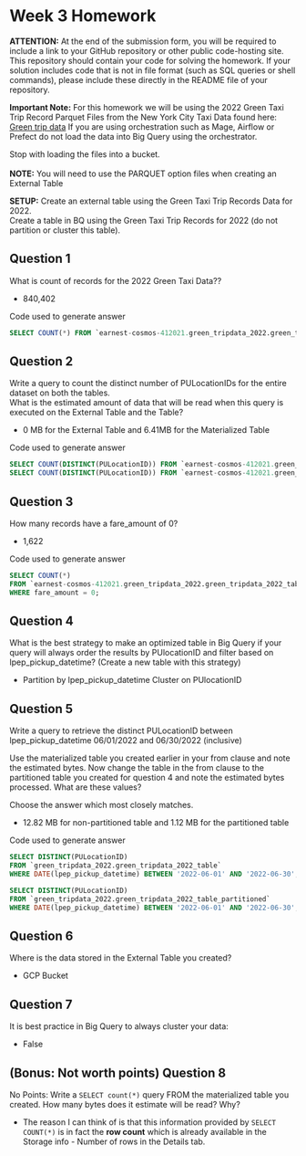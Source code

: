 # Week 3 Homework

__ATTENTION:__ At the end of the submission form, you will be required to include a link to your GitHub repository or other public code-hosting site. This repository should contain your code for solving the homework. If your solution includes code that is not in file format (such as SQL queries or shell commands), please include these directly in the README file of your repository.

__Important Note:__ For this homework we will be using the 2022 Green Taxi Trip Record Parquet Files from the New York
City Taxi Data found here: [Green trip data](https://www.nyc.gov/site/tlc/about/tlc-trip-record-data.page)
If you are using orchestration such as Mage, Airflow or Prefect do not load the data into Big Query using the orchestrator.

Stop with loading the files into a bucket. </br></br>
__NOTE:__ You will need to use the PARQUET option files when creating an External Table</br>

__SETUP:__
Create an external table using the Green Taxi Trip Records Data for 2022. </br>
Create a table in BQ using the Green Taxi Trip Records for 2022 (do not partition or cluster this table). </br>
</p>

## Question 1

What is count of records for the 2022 Green Taxi Data??

- 840,402

Code used to generate answer

```sql
SELECT COUNT(*) FROM `earnest-cosmos-412021.green_tripdata_2022.green_tripdata_2022_table`;
```

## Question 2

Write a query to count the distinct number of PULocationIDs for the entire dataset on both the tables.</br>
What is the estimated amount of data that will be read when this query is executed on the External Table and the Table?

- 0 MB for the External Table and 6.41MB for the Materialized Table

Code used to generate answer

```sql
SELECT COUNT(DISTINCT(PULocationID)) FROM `earnest-cosmos-412021.green_tripdata_2022.green_tripdata_2022_table`;
SELECT COUNT(DISTINCT(PULocationID)) FROM `earnest-cosmos-412021.green_tripdata_2022.external_green_tripdata_2022`;
```

## Question 3

How many records have a fare_amount of 0?

- 1,622

Code used to generate answer

```sql
SELECT COUNT(*)
FROM `earnest-cosmos-412021.green_tripdata_2022.green_tripdata_2022_table`
WHERE fare_amount = 0;
```

## Question 4

What is the best strategy to make an optimized table in Big Query if your query will always order the results by PUlocationID and filter based on lpep_pickup_datetime? (Create a new table with this strategy)

- Partition by lpep_pickup_datetime  Cluster on PUlocationID

## Question 5

Write a query to retrieve the distinct PULocationID between lpep_pickup_datetime
06/01/2022 and 06/30/2022 (inclusive)</br>

Use the materialized table you created earlier in your from clause and note the estimated bytes. Now change the table in the from clause to the partitioned table you created for question 4 and note the estimated bytes processed. What are these values? </br>

Choose the answer which most closely matches.</br>

- 12.82 MB for non-partitioned table and 1.12 MB for the partitioned table

Code used to generate answer

```sql
SELECT DISTINCT(PULocationID)
FROM `green_tripdata_2022.green_tripdata_2022_table`
WHERE DATE(lpep_pickup_datetime) BETWEEN '2022-06-01' AND '2022-06-30';

SELECT DISTINCT(PULocationID)
FROM `green_tripdata_2022.green_tripdata_2022_table_partitioned`
WHERE DATE(lpep_pickup_datetime) BETWEEN '2022-06-01' AND '2022-06-30';
```

## Question 6

Where is the data stored in the External Table you created?

- GCP Bucket

## Question 7

It is best practice in Big Query to always cluster your data:

- False

## (Bonus: Not worth points) Question 8

No Points: Write a `SELECT count(*)` query FROM the materialized table you created. How many bytes does it estimate will be read? Why?

- The reason I can think of is that this information provided by `SELECT COUNT(*)` is in fact the __row count__ which is already available in the Storage info - Number of rows in the Details tab.
